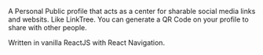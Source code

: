 A Personal Public profile that acts as a center for sharable social media links and websits. Like LinkTree. You can generate a QR Code on your profile to share with other people.

Written in vanilla ReactJS with React Navigation.
